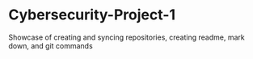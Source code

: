 # Cybersecurity-Project-1
Showcase of creating and syncing repositories, creating readme, mark down, and git commands
